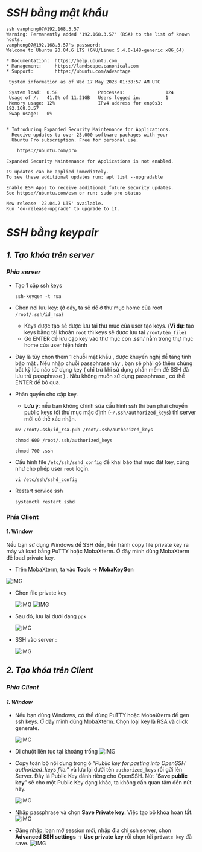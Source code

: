  

 # ***SSH bằng mật khẩu***
 ```
 ssh vanphong07@192.168.3.57
Warning: Permanently added '192.168.3.57' (RSA) to the list of known hosts.
vanphong07@192.168.3.57's password:
Welcome to Ubuntu 20.04.6 LTS (GNU/Linux 5.4.0-148-generic x86_64)

 * Documentation:  https://help.ubuntu.com
 * Management:     https://landscape.canonical.com
 * Support:        https://ubuntu.com/advantage

  System information as of Wed 17 May 2023 01:38:57 AM UTC

  System load:  0.58               Processes:               124
  Usage of /:   41.0% of 11.21GB   Users logged in:         1
  Memory usage: 12%                IPv4 address for enp0s3: 192.168.3.57
  Swap usage:   0%


 * Introducing Expanded Security Maintenance for Applications.
   Receive updates to over 25,000 software packages with your
   Ubuntu Pro subscription. Free for personal use.

     https://ubuntu.com/pro

Expanded Security Maintenance for Applications is not enabled.

19 updates can be applied immediately.
To see these additional updates run: apt list --upgradable

Enable ESM Apps to receive additional future security updates.
See https://ubuntu.com/esm or run: sudo pro status

New release '22.04.2 LTS' available.
Run 'do-release-upgrade' to upgrade to it.
```
# ***SSH bằng keypair***
## ***1. Tạo khóa trên server***
### ***Phía server***
- Tạo 1 cặp ssh keys
    ```
    ssh-keygen -t rsa
    ```
- Chọn nơi lưu key: (ở đây, ta sẽ để ở thư mục home của root `/root/.ssh/id_rsa`)
    - Keys được tạo sẽ được lưu tại thư mục của user tạo keys. (**Ví dụ**: tạo keys bằng tài khoản `root` thì keys sẽ được lưu tại `/root/tên_file`)
    - Gõ ENTER để lưu cặp key vào thư mục con .ssh/ nằm trong thự mục home của user hiện hành 


- Đây là tùy chọn thêm 1 chuỗi mật khẩu , được khuyến nghị để tăng tính bảo mật . Nếu nhập chuỗi passphrase này , bạn sẽ phải gõ thêm chúng bất kỳ lúc nào sử dụng key ( chỉ trừ khi sử dụng phần mềm để SSH đã lưu trữ passphrase ) . Nếu không muốn sử dụng passphrase , có thể ENTER để bỏ qua.

- Phân quyền cho cặp key.
    - **Lưu ý**: nếu bạn không chỉnh sửa cấu hình ssh thì bạn phải chuyển public keys tới thư mục mặc định (`~/.ssh/authorized_keys`) thì server mới có thể xác nhận.
    ```
    mv /root/.ssh/id_rsa.pub /root/.ssh/authorized_keys

    chmod 600 /root/.ssh/authorized_keys

    chmod 700 .ssh
    ```

- Cấu hình file `/etc/ssh/sshd_config` để khai báo thư mục đặt key, cũng như cho phép user `root` login.
    ```
    vi /etc/ssh/sshd_config
    ```


- Restart service ssh
    ```
    systemctl restart sshd
    ```

### Phía Client
#### 1. Window
Nếu bạn sử dụng Windows để SSH đến, tiến hành copy file private key ra máy và load bằng PuTTY hoặc MobaXterm. Ở đây mình dùng MobaXterm để load private key.

- Trên MobaXterm, ta vào **Tools** -> **MobaKeyGen**
    
![IMG](../IMG/16.png)
- Chọn file private key

    ![IMG](../IMG/17.png)
    ![IMG](../IMG/18.png)



- Sau đó, lưu lại dưới dạng `ppk`
    
    ![IMG](../IMG/19.png)

- SSH vào server :

    ![IMG](../IMG/20.png)
## ***2. Tạo khóa trên Client***
### ***Phía Client***
#### ***1. Window***

- Nếu bạn dùng Windows, có thể dùng PuTTY hoặc MobaXterm để gen ssh keys. Ở đây mình dùng MobaXterm. Chọn loại key là RSA và click generate.

    ![IMG](../IMG/21.png)

- Di chuột liên tục tại khoảng trống
    ![IMG](../IMG/22.png)



- Copy toàn bộ nội dung trong ô “*Public key for pasting into OpenSSH authorized_keys file:*” và lưu lại dưới tên `authorized_keys` rồi gửi lên Server. Đây là Public Key dành riêng cho OpenSSH. Nút “**Save public key**” sẽ cho một Public Key dạng khác, ta không cần quan tâm đến nút này.

    ![IMG](../IMG/23.png)


- Nhập passphrase và chọn **Save Private key**. Việc tạo bộ khóa hoàn tất.
       ![IMG](../IMG/24.png)



- Đăng nhập, bạn mở session mới, nhập địa chỉ ssh server, chọn **Advanced SSH settings** -> **Use private key** rồi chọn tới `private key` đã save.
      ![IMG](../IMG/25.png)


